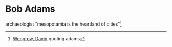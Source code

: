 # Bob Adams

archaeologist
"mesopotamia is the heartland of cities"[^1]

[^1]: [Wengrow, David](david%20wengrow.md) quoting adams